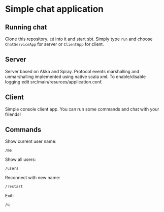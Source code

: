 # Simple chat application #

## Running chat ##

Clone this repository. `cd` into it and start [sbt](http://www.scala-sbt.org).
Simply type `run` and choose `ChatServiceApp` for server or `ClientApp` for client.

## Server ##

Server based on Akka and Spray.
Protocol events marshalling and unmarshalling implemented using native scala xml.
To enable/disable logging edit src/main/resurces/application.conf.

## Client ##

Simple console client app.
You can run some commands and chat with your friends!

## Commands ##

Show current user name:
```
/me
```
Show all users:
```
/users
```
Reconnect with new name:
```
/restart
```
Exit:
```
/q
```
